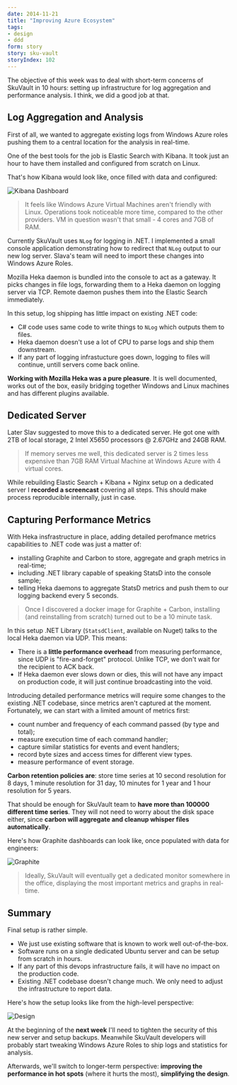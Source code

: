 ```yaml
---
date: 2014-11-21
title: "Improving Azure Ecosystem"
tags:
- design
- ddd
form: story
story: sku-vault
storyIndex: 102
---
```




The objective of this week was to deal with short-term concerns of
SkuVault in 10 hours: setting up infrastructure for log aggregation
and performance analysis. I think, we did a good job at that.

## Log Aggregation and Analysis

First of all, we wanted to aggregate existing logs from Windows Azure
roles pushing them to a central location for the analysis in real-time.

One of the best tools for the job is Elastic Search with Kibana. It
took just an hour to have them installed and configured from scratch
on Linux.

That's how Kibana would look like, once filled with data and
configured:

![Kibana Dashboard](/images/2014-11-21-kibana.png)

> It feels like Windows Azure Virtual Machines aren't friendly with
> Linux. Operations took noticeable more time, compared to the other
> providers.  VM in question wasn't that small - 4 cores and 7GB of
> RAM.

Currently SkuVault uses `NLog` for logging in .NET. I implemented a
small console application demonstrating how to redirect that `NLog`
output to our new log server. Slava's team will need to import these
changes into Windows Azure Roles.

Mozilla Heka daemon is bundled into the console to act as a
gateway. It picks changes in file logs, forwarding them to a Heka
daemon on logging server via TCP. Remote daemon pushes them into the
Elastic Search immediately.

In this setup, log shipping has little impact on existing .NET code:

* C# code uses same code to write things to `NLog` which outputs them to files.
* Heka daemon doesn't use a lot of CPU to parse logs and ship them
  downstream.
* If any part of logging infrastucture goes down, logging to files
  will continue, untill servers come back online.

**Working with Mozilla Heka was a pure pleasure**. It is well
documented, works out of the box, easily bridging together Windows and
Linux machines and has different plugins available.

## Dedicated Server

Later Slav suggested to move this to a dedicated server. He got one
with 2TB of local storage, 2 Intel X5650 processors @ 2.67GHz and 24GB
RAM.

> If memory serves me well, this dedicated server is 2 times less
> expensive than 7GB RAM Virtual Machine at Windows Azure with 4
> virtual cores.

While rebuilding Elastic Search + Kibana + Nginx setup on a dedicated
server I **recorded a screencast** covering all steps. This should
make process reproducible internally, just in case.

## Capturing Performance Metrics

With Heka insfrastructure in place, adding detailed perofmance metrics
capabilities to .NET code was just a matter of:

* installing Graphite and Carbon to store, aggregate and graph metrics
  in real-time;
* including .NET library capable of speaking StatsD into the console
   sample;
* telling Heka daemons to aggregate StatsD metrics and push them to
our logging backend every 5 seconds.


> Once I discovered a docker image for Graphite + Carbon, installing
> (and reinstalling from scratch) turned out to be a 10 minute task.

In this setup .NET Library (`StatsdClient`, available on Nuget) talks
to the local Heka daemon via UDP. This means:

* There is a **little performance overhead** from measuring performance,
  since UDP is "fire-and-forget" protocol. Unlike TCP, we don't wait
  for the recipient to ACK back.
* If Heka daemon ever slows down or dies, this will not have any
  impact on production code, it will just continue broadcasting into
  the void.

Introducing detailed performance metrics will require some changes to
the existing .NET codebase, since metrics aren't captured at the
moment. Fortunately, we can start with a limited amount of metrics
first:

* count number and frequency of each command passed (by type and total);
* measure execution time of each command handler;
* capture similar statistics for events and event handlers;
* record byte sizes and access times for different view types.
* measure performance of event storage.

**Carbon retention policies are**: store time series at 10 second
resolution for 8 days, 1 minute resolution for 31 day, 10 minutes for
1 year and 1 hour resolution for 5 years.


That should be enough for SkuVault team to **have more than 100000
different time series**. They will not need to worry about the disk
space either, since **carbon will aggregate and cleanup whisper files
automatically**.

Here's how Graphite dashboards can look like, once populated with data
for engineers:


![Graphite](/images/2014-11-21-graphite.png)


> Ideally, SkuVault will eventually get a dedicated monitor somewhere
> in the office, displaying the most important metrics and graphs in
> real-time.

## Summary

Final setup is rather simple.

* We just use existing software that is known to work well
out-of-the-box.
* Software runs on a single dedicated Ubuntu server and can be setup
from scratch in hours.
* If any part of this devops infrastructure fails, it will have no
impact on the production code.
* Existing .NET codebase doesn't change much. We only need to adjust
the infrastructure to report data.

Here's how the setup looks like from the high-level perspective:

![Design](/images/2014-11-21-skuvault__logs.jpg)

At the beginning of the **next week** I'll need to tighten the
security of this new server and setup backups. Meanwhile
SkuVault developers will probably start tweaking Windows Azure Roles
to ship logs and statistics for analysis.

Afterwards, we'll switch to longer-term perspective: **improving the
performance in hot spots** (where it hurts the most), **simplifying
the design**.
